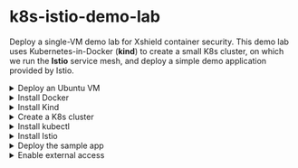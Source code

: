 # k8s-istio-demo-lab
Deploy a single-VM demo lab for Xshield container security.  This demo lab uses Kubernetes-in-Docker (**kind**) to create a small K8s cluster, on which we run the **Istio** service mesh, and deploy a simple demo application provided by Istio.

<details><summary>Deploy an Ubuntu VM</summary>
<p>

The first step is deploying an Ubuntu VM, or you may use a physical machine running Ubuntu.  The recommended system configuration is:

* Minimum 4 vCPUs
* Minimum 8GB RAM
* 30GB Disk
* Ubuntu 22.04 LTS 

After the VM deploys, update as usual.
```
sudo apt update && sudo apt upgrade -y
```
</details>

<details><summary>Install Docker</summary>
<p>

Next, we install docker using the instructions from the Docker team.

```
sudo apt-get update
sudo apt-get install ca-certificates curl gnupg lsb-release
sudo mkdir -p /etc/apt/keyrings
curl -fsSL https://download.docker.com/linux/ubuntu/gpg | sudo gpg --dearmor -o /etc/apt/keyrings/docker.gpg
echo \
  "deb [arch=$(dpkg --print-architecture) signed-by=/etc/apt/keyrings/docker.gpg] https://download.docker.com/linux/ubuntu \
  $(lsb_release -cs) stable" | sudo tee /etc/apt/sources.list.d/docker.list > /dev/null
sudo apt-get update
sudo apt-get install docker-ce docker-ce-cli containerd.io docker-compose-plugin -y
```
These commands should complete without any errors. If you do run into issues please consult the Docker documentation.

To enable non-root access please complete the following steps.

```
sudo usermod -aG docker $USER
newgrp docker
```
> **Note**
If the docker group does not exist, run ***sudo groupadd docker***, before you run the ***usermod*** and ***newgrp*** commands.

Finally, you can test your docker installation by running:

```
docker run hello-world
```

Your output should look like this:

![docker run output](assets/images/docker-run.png)

> **Warning** **Kind** *needs* docker, so proceed to the next step only after your docker installation is successful!

</p>
</details>

<details><summary>Install Kind</summary>
<p>

Installing **kind** is straightforward.

```
curl -Lo ./kind https://kind.sigs.k8s.io/dl/v0.17.0/kind-linux-amd64
chmod +x ./kind
sudo mv ./kind /usr/local/bin/kind
```

</p>
</details>

<details><summary>Create a K8s cluster</summary>  
<p>

It's time to create our cluster.

```
kind create cluster --name xshield-demo
```

Your output should resemble the following:

![kind create cluster](assets/images/kind-create-cluster.png)

You can run these **kind** commands to check your cluster and the node(s)

```
kind get clusters
kind get nodes -n xshield-demo
```

Your output should look like this:

![kind get clusters](assets/images/kind-get-clusters.png)

</p>
</details>

<details><summary>Install kubectl</summary>
<p>

You will also need **kubectl** to operate on your cluster.  Download the binary from the K8s repo:

```
curl -LO "https://dl.k8s.io/release/$(curl -L -s https://dl.k8s.io/release/stable.txt)/bin/linux/amd64/kubectl"
```

> **Note** To ensure you have the legitimate version of kubectl, verify its checksum as follows.  The output should be "kubectl: OK"
```
curl -LO "https://dl.k8s.io/$(curl -L -s https://dl.k8s.io/release/stable.txt)/bin/linux/amd64/kubectl.sha256"
echo "$(cat kubectl.sha256)  kubectl" | sha256sum --check
```

Now install it into your local bin directory:

```
sudo install -o root -g root -m 0755 kubectl /usr/local/bin/kubectl
```

You can now inspect your cluster using **kubectl**:

```
kubectl get nodes
kubectl get pods -A
```

Your output should resemble the following:

![kubectl tests](assets/images/kubectl-testing.png)

If all is well you can move on to installing Istio.

</p>
</details>

<details><summary>Install Istio</summary>
<p>

Download and install Istio as follows:

```
curl -L https://istio.io/downloadIstio | sh -
cd istio-1.16.0
export PATH=$PWD/bin:$PATH
istioctl install --set profile=demo -y
```

Your output should look like this:

![istio install](assets/images/istio-install.png)

To enable automatic Envoy sidecar proxy injection into our demo application, we add a label to the default namespace.

```
kubectl label namespace default istio-injection=enabled
```

</p>
</details>

<details><summary>Deploy the sample app</summary>
<p>
  
We are now ready to deploy the sample app provided by the Istio team.

```
kubectl apply -f samples/bookinfo/platform/kube/bookinfo.yaml
```

The output should look like this:

![istio sample app install](assets/images/deploy-sample-app.png)

You can see the four services that comprise this application with the following command:
```
kubectl get services
```

![sample app services](assets/images/sample-app-get-services.png)

It may take a few minutes for all the pods to come up along with their sidecar proxies. To check their status use **kubectl**:

```
kubectl get pods
```

Before proceeding to the next step ensure that all pods show 2/2 in the READY column as shown below:

![sample app pods](assets/images/sample-app-get-pods.png)

To verify that the application is running in the cluster and serving web pages execute the following:

```
kubectl exec "$(kubectl get pod -l app=ratings -o jsonpath='{.items[0].metadata.name}')" -c ratings -- curl -sS productpage:9080/productpage | grep -o "<title>.*</title>"
```

You should see the following:￼
![sample app test](assets/images/sample-app-testing.png)

</p>
</details>

<details><summary>Enable external access</summary>
<p>

To enable access to the application from outside the cluster, we need to deploy an Istio ingress gateway.

```
kubectl apply -f samples/bookinfo/networking/bookinfo-gateway.yaml
```
![deploy istio ingress](assets/images/deploy-istio-ingress.png)

Verify that there are no issues:

```
istioctl analyze
```
![verify istio ingress](assets/images/istio-ingress-validate.png)

There is no built-in load balancer in Kind, and while you can setup a third party load balancer, there is no need to complicate things!  We can use **kubectl**'s *port forwarding* feature to access the ingress gateway from a remote browser:

```
kubectl port-forward --address  0.0.0.0 -n istio-system svc/istio-ingressgateway 8080:80
```

You can now access the application by pointing your browser at the following url:

*http://**vm-ip**:8080/productpage*

![app access](assets/images/app-access.png)

</p>
</details>
